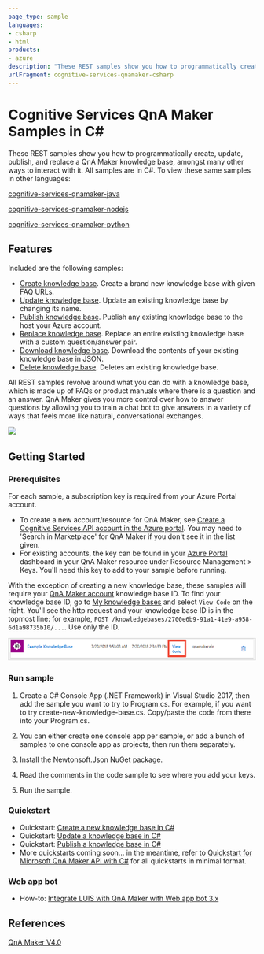 ```yaml
---
page_type: sample
languages:
- csharp
- html
products:
- azure
description: "These REST samples show you how to programmatically create, update, publish,"
urlFragment: cognitive-services-qnamaker-csharp
---
```


# Cognitive Services QnA Maker Samples in C#

These REST samples show you how to programmatically create, update, publish, and replace a QnA Maker knowledge base, amongst many other ways to interact with it. All samples are in C#. To view these same samples in other languages:

[cognitive-services-qnamaker-java](https://github.com/Azure-Samples/cognitive-services-qnamaker-java)

[cognitive-services-qnamaker-nodejs](https://github.com/Azure-Samples/cognitive-services-qnamaker-nodejs)

[cognitive-services-qnamaker-python](https://github.com/Azure-Samples/cognitive-services-qnamaker-python)


## Features

Included are the following samples:

* [Create knowledge base](create-knowledge-base.cs). Create a brand new knowledge base with given FAQ URLs. 
* [Update knowledge base](update-knowledge-base.cs). Update an existing knowledge base by changing its name.
* [Publish knowledge base](publish-knowledge-base.cs). Publish any existing knowledge base to the host your Azure account.
* [Replace knowledge base](replace-knowledge-base.cs). Replace an entire existing knowledge base with a custom question/answer pair.
* [Download knowledge base](download-knowledge-base.cs). Download the contents of your existing knowledge base in JSON.
* [Delete knowledge base](delete-knowledge-base.cs). Deletes an existing knowledge base.

All REST samples revolve around what you can do with a knowledge base, which is made up of FAQs or product manuals where there is a question and an answer. QnA Maker gives you more control over how to answer questions by allowing you to train a chat bot to give answers in a variety of ways that feels more like natural, conversational exchanges.

<img src="https://docs.microsoft.com/en-us/azure/cognitive-services/qnamaker/media/botFrameworkArch.png" width="700">

## Getting Started

### Prerequisites

For each sample, a subscription key is required from your Azure Portal account. 
* To create a new account/resource for QnA Maker, see [Create a Cognitive Services API account in the Azure portal](https://docs.microsoft.com/en-us/azure/cognitive-services/cognitive-services-apis-create-account). You may need to 'Search in Marketplace' for QnA Maker if you don't see it in the list given.  
* For existing accounts, the key can be found in your [Azure Portal](https://ms.portal.azure.com/) dashboard in your QnA Maker resource under Resource Management > Keys. You'll need this key to add to your sample before running.

With the exception of creating a new knowledge base, these samples will require your [QnA Maker account](https://www.qnamaker.ai/Home/MyServices) knowledge base ID. To find your knowledge base ID, go to [My knowledge bases](https://www.qnamaker.ai/Home/MyServices) and select `View Code` on the right. You'll see the http request and your knowledge base ID is in the topmost line: for example, `POST /knowledgebases/2700e6b9-91a1-41e9-a958-6d1a98735b10/...`. Use only the ID.

<img src="find-kb-id.png">

### Run sample

1. Create a C# Console App (.NET Framework) in Visual Studio 2017, then add the sample you want to try to Program.cs. For example, if you want to try create-new-knowledge-base.cs. Copy/paste the code from there into your Program.cs.

1. You can either create one console app per sample, or add a bunch of samples to one console app as projects, then run them separately.

1. Install the Newtonsoft.Json NuGet package.

1. Read the comments in the code sample to see where you add your keys.

1. Run the sample.

### Quickstart

* Quickstart: [Create a new knowledge base in C#](create-knowledge-base.cs)
* Quickstart: [Update a knowledge base in C#](update-knowledge-base.cs)
* Quickstart: [Publish a knowledge base in C#](publish-knowledge-base.cs)
* More quickstarts coming soon... in the meantime, refer to [Quickstart for Microsoft QnA Maker API with C#](https://docs.microsoft.com/en-us/azure/cognitive-services/qnamaker/quickstarts/csharp) for all quickstarts in minimal format.

### Web app bot

* How-to: [Integrate LUIS with QnA Maker with Web app bot 3.x](documentation-samples/bot-luis-qnamaker/readme.md)

## References

[QnA Maker V4.0](https://westus.dev.cognitive.microsoft.com/docs/services/5a93fcf85b4ccd136866eb37/operations/5ac266295b4ccd1554da75ff)
